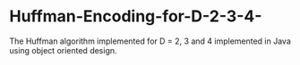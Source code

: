 # Huffman-Encoding-for-D-2-3-4-
The Huffman algorithm implemented for D = 2, 3 and 4 implemented in Java using object oriented design.
